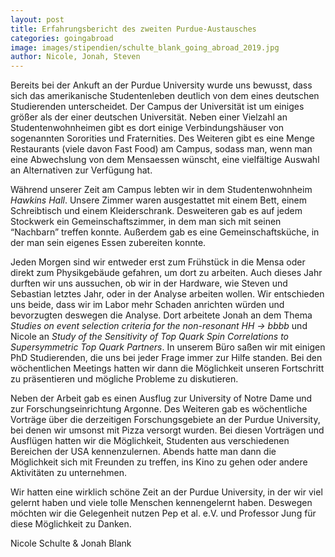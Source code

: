 ```yaml
---
layout: post
title: Erfahrungsbericht des zweiten Purdue-Austausches
categories: goingabroad
image: images/stipendien/schulte_blank_going_abroad_2019.jpg
author: Nicole, Jonah, Steven
---
```



Bereits bei der Ankuft an der Purdue University wurde uns bewusst, dass sich das amerikanische Studentenleben deutlich von dem eines deutschen Studierenden unterscheidet. Der Campus der Universität ist um einiges größer als der einer deutschen Universität. Neben einer Vielzahl an Studentenwohnheimen gibt es dort einige Verbindungshäuser von sogenannten Sororities und Fraternities. Des Weiteren gibt es eine Menge Restaurants (viele davon Fast Food) am Campus, sodass man, wenn man eine Abwechslung von dem Mensaessen wünscht, eine vielfältige Auswahl an Alternativen zur Verfügung hat.

Während unserer Zeit am Campus lebten wir in dem Studentenwohnheim _Hawkins Hall_. Unsere Zimmer waren ausgestattet mit einem Bett, einem Schreibtisch und einem Kleiderschrank. Desweiteren gab es auf jedem Stockwerk ein Gemeinschaftszimmer, in dem man sich mit seinen “Nachbarn” treffen konnte. Außerdem gab es eine Gemeinschaftsküche, in der man sein eigenes Essen zubereiten konnte.

Jeden Morgen sind wir entweder erst zum Frühstück in die Mensa oder direkt zum Physikgebäude gefahren, um dort zu arbeiten. Auch dieses Jahr durften wir uns aussuchen, ob wir in der Hardware, wie Steven und Sebastian letztes Jahr, oder in der Analyse arbeiten wollen. Wir entschieden uns beide, dass wir im Labor mehr Schaden anrichten würden und bevorzugten deswegen die Analyse. Dort arbeitete Jonah an dem Thema _Studies on event selection criteria for the non-resonant HH → bbbb_ und Nicole an _Study of the Sensitivity of Top Quark Spin Correlations to Supersymmetric Top Quark Partners_. In unserem Büro saßen wir mit einigen PhD Studierenden, die uns bei jeder Frage immer zur Hilfe standen. Bei den wöchentlichen Meetings hatten wir dann die Möglichkeit unseren Fortschritt zu präsentieren und mögliche Probleme zu diskutieren.

Neben der Arbeit gab es einen Ausflug zur University of Notre Dame und zur Forschungseinrichtung Argonne. Des Weiteren gab es wöchentliche Vorträge über die derzeitigen Forschungsgebiete an der Purdue University, bei denen wir umsonst mit Pizza versorgt wurden. Bei diesen Vorträgen und Ausflügen hatten wir die Möglichkeit, Studenten aus verschiedenen Bereichen der USA kennenzulernen. Abends hatte man dann die Möglichkeit sich mit Freunden zu treffen, ins Kino zu gehen oder andere Aktivitäten zu unternehmen.

Wir hatten eine wirklich schöne Zeit an der Purdue University, in der wir viel gelernt haben und viele tolle Menschen kennengelernt haben. Deswegen möchten wir die Gelegenheit nutzen Pep et al. e.V. und Professor Jung für diese Möglichkeit zu Danken.

Nicole Schulte & Jonah Blank
